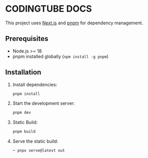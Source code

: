 # CODINGTUBE DOCS

This project uses [Next.js](https://nextjs.org/) and [pnpm](https://pnpm.io/) for dependency management.

## Prerequisites
- Node.js >= 18
- pnpm installed globally (`npm install -g pnpm`)

## Installation

1. Install dependencies:
   ```bash
   pnpm install
   ```

2. Start the development server:
   ```bash
   pnpm dev
   ```

1. Static Build:
   ```bash
   pnpm build
   ```

3. Serve the static build:
   ```bash
   ─ pnpx serve@latest out
   ```

